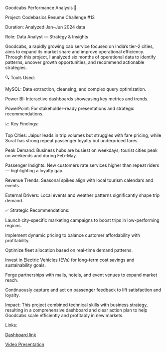 Goodcabs Performance Analysis 🚕

Project: Codebasics Resume Challenge #13

Duration: Analyzed Jan–Jun 2024 data

Role: Data Analyst — Strategy & Insights

Goodcabs, a rapidly growing cab service focused on India’s tier-2 cities, aims to expand its market share and improve operational efficiency. Through this project, I analyzed six months of operational data to identify patterns, uncover growth opportunities, and recommend actionable strategies.

🔍 Tools Used:

MySQL: Data extraction, cleansing, and complex query optimization.

Power BI: Interactive dashboards showcasing key metrics and trends.

PowerPoint: For stakeholder-ready presentations and strategic recommendations.

📈 Key Findings:

Top Cities: Jaipur leads in trip volumes but struggles with fare pricing, while Surat has strong repeat passenger loyalty but underpriced fares.

Peak Demand: Business hubs are busiest on weekdays; tourist cities peak on weekends and during Feb–May.

Passenger Insights: New customers rate services higher than repeat riders — highlighting a loyalty gap.

Revenue Trends: Seasonal spikes align with local tourism calendars and events.

External Drivers: Local events and weather patterns significantly shape trip demand.

✅ Strategic Recommendations:

Launch city-specific marketing campaigns to boost trips in low-performing regions.

Implement dynamic pricing to balance customer affordability with profitability.

Optimize fleet allocation based on real-time demand patterns.

Invest in Electric Vehicles (EVs) for long-term cost savings and sustainability goals.

Forge partnerships with malls, hotels, and event venues to expand market reach.

Continuously capture and act on passenger feedback to lift satisfaction and loyalty.

Impact:
This project combined technical skills with business strategy, resulting in a comprehensive dashboard and clear action plan to help Goodcabs scale efficiently and profitably in new markets.




Links:

[Dashboard link](https://app.powerbi.com/view?r=eyJrIjoiNGIyZjc2N2EtOTVmNi00ZTM4LWE2NjQtZTgyMzA2YmJmOThhIiwidCI6ImM2ZTU0OWIzLTVmNDUtNDAzMi1hYWU5LWQ0MjQ0ZGM1YjJjNCJ9)

[Video Presentation](https://youtu.be/UiZ3EQ9P2AE)
